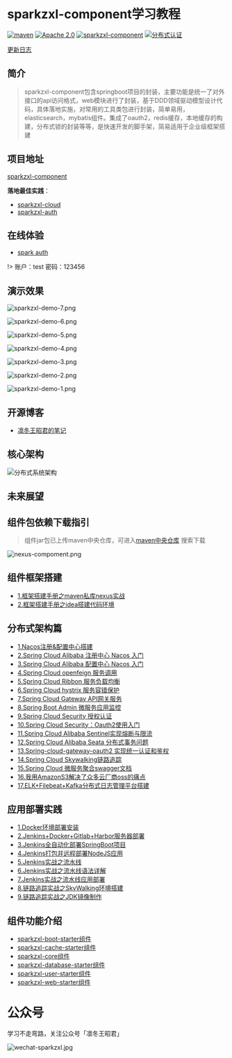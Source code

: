 # sparkzxl-component学习教程

<p>
<a href="https://search.maven.org/search?q=sparkzxl"><img src="https://img.shields.io/badge/maven-1.1-blue" alt="maven"></a>
<a href="https://www.apache.org/licenses/"><img src="https://img.shields.io/badge/license-Apache%202.0-blue" alt="Apache 2.0"></a>
<a href="https://github.com/sparkzxl/sparkzxl-component"><img src="https://img.shields.io/badge/组件-sparkzxl--component-orange" alt="sparkzxl-component"></a>
<a href="https://github.com/sparkzxl/sparkzxl-auth"><img src="https://img.shields.io/badge/分布式认证-sparkzxl--auth-success" alt="分布式认证"></a>
</p>

[更新日志](docs/forward/CHANGELOG.md)

## 简介

> sparkzxl-component包含springboot项目的封装，主要功能是统一了对外接口的api访问格式，web模块进行了封装，基于DDD领域驱动模型设计代码，具体落地实施，对常用的工具类包进行封装，简单易用，elasticsearch，mybatis组件。集成了oauth2，redis缓存，本地缓存的构建，分布式锁的封装等等，是快速开发的脚手架，简易适用于企业级框架搭建

## 项目地址

[sparkzxl-component](https://github.com/sparkzxl/sparkzxl-component.git)

**落地最佳实践**：

- [sparkzxl-cloud](https://github.com/sparkzxl/sparkzxl-cloud.git)
- [sparkzxl-auth](https://github.com/sparkzxl/sparkzxl-auth.git)

## 在线体验

- [spark auth](http://119.45.182.28:3000/login)

!> 账户：test 密码：123456

## 演示效果

![sparkzxl-demo-7.png](https://oss.sparksys.top/images/sparkzxl-demo-7.png)

![sparkzxl-demo-6.png](https://oss.sparksys.top/images/sparkzxl-demo-6.png)

![sparkzxl-demo-5.png](https://oss.sparksys.top/images/sparkzxl-demo-5.png)

![sparkzxl-demo-4.png](https://oss.sparksys.top/images/sparkzxl-demo-4.png)

![sparkzxl-demo-3.png](https://oss.sparksys.top/images/sparkzxl-demo-3.png)

![sparkzxl-demo-2.png](https://oss.sparksys.top/images/sparkzxl-demo-2.png)

![sparkzxl-demo-1.png](https://oss.sparksys.top/images/sparkzxl-demo-1.png)

## 开源博客

- [凛冬王昭君的笔记](https://www.sparksys.top)

## 核心架构

![分布式系统架构](https://oss.sparksys.top/sparkzxl-component/distributed-architecture.jpg)

## 未来展望

## 组件包依赖下载指引

> 组件jar包已上传maven中央仓库，可进入[maven中央仓库](https://search.maven.org/) 搜索下载

![nexus-compoment.png](https://oss.sparksys.top/sparkzxl-component/nexus-compoment.png)

## 组件框架搭建

- [1.框架搭建手册之maven私库nexus实战](docs/forward/framework/框架搭建手册之maven私库nexus实战.md)
- [2.框架搭建手册之idea搭建代码环境](docs/forward/framework/框架搭建手册之idea搭建代码环境.md)

## 分布式架构篇

- [1.Nacos注册&配置中心搭建](docs/forward/distributed/分布式架构之Nacos注册&配置中心搭建.md)
- [2.Spring Cloud Alibaba 注册中心 Nacos 入门](docs/forward/distributed/分布式架构之SpringCloudAlibaba注册中心Nacos入门.md)
- [3.Spring Cloud Alibaba 配置中心 Nacos 入门](docs/forward/distributed/分布式架构之SpringCloudAlibaba配置中心Nacos入门.md)
- [4.Spring Cloud openfeign 服务调用](docs/forward/222)
- [5.Spring Cloud Ribbon 服务负载均衡](docs/forward/222)
- [6.Spring Cloud hystrix 服务容错保护](docs/forward/222)
- [7.Spring Cloud Gateway API网关服务](docs/forward/222)
- [8.Spring Boot Admin 微服务应用监控](docs/forward/222)
- [9.Spring Cloud Security 授权认证](docs/forward/222)
- [10.Spring Cloud Security：Oauth2使用入门](docs/forward/222)
- [11.Spring Cloud Alibaba Sentinel实现熔断与限流](docs/forward/222)
- [12.Spring Cloud Alibaba Seata 分布式事务问题](docs/forward/222)
- [13.Spring-cloud-gateway-oauth2 实现统一认证和鉴权](docs/forward/222)
- [14.Spring Cloud Skywalking链路追踪](docs/forward/222)
- [15.Spring Cloud 微服务聚合swagger文档](docs/forward/222)
- [16.我用AmazonS3解决了众多云厂商oss的痛点](docs/forward/distributed/我用AmazonS3解决了众多云厂商oss的痛点.md)
- [17.ELK+Filebeat+Kafka分布式日志管理平台搭建](docs/forward/distributed/分布式架构之ELK+Filebeat+Kafka分布式日志管理平台搭建.md)

## 应用部署实践

- [1.Docker环境部署安装](docs/forward/deploy/Docker环境部署安装.md)
- [2.Jenkins+Docker+Gitlab+Harbor服务器部署](docs/forward/deploy/Jenkins+Docker+Gitlab+Harbor服务器部署.md)
- [3.Jenkins全自动化部署SpringBoot项目](docs/forward/deploy/Jenkins全自动化部署SpringBoot项目.md)
- [4.Jenkins打包并远程部署NodeJS应用](docs/forward/deploy/Jenkins打包并远程部署NodeJS应用.md)
- [5.Jenkins实战之流水线](docs/forward/deploy/Jenkins实战之流水线.md)
- [6.Jenkins实战之流水线语法详解](docs/forward/deploy/Jenkins实战之流水线语法详解.md)
- [7.Jenkins实战之流水线应用部署](docs/forward/deploy/Jenkins实战之流水线应用部署.md)
- [8.链路追踪实战之SkyWalking环境搭建](docs/forward/distributed/链路追踪实战之SkyWalking环境搭建.md)
- [9.链路追踪实战之JDK镜像制作](docs/forward/distributed/链路追踪实战之JDK镜像制作.md)

## 组件功能介绍

- [sparkzxl-boot-starter组件](docs/forward/component/sparkzxl-boot.md)
- [sparkzxl-cache-starter组件](docs/forward/component/sparkzxl-cache.md)
- [sparkzxl-core组件](docs/forward/component/sparkzxl-core.md)
- [sparkzxl-database-starter组件](docs/forward/component/sparkzxl-database.md)
- [sparkzxl-user-starter组件](docs/forward/component/sparkzxl-user.md)
- [sparkzxl-web-starter组件](docs/forward/component/sparkzxl-web.md)

# 公众号

学习不走弯路，关注公众号「凛冬王昭君」

![wechat-sparkzxl.jpg](https://oss.sparksys.top/sparkzxl-component/wechat-sparkzxl.jpg)
